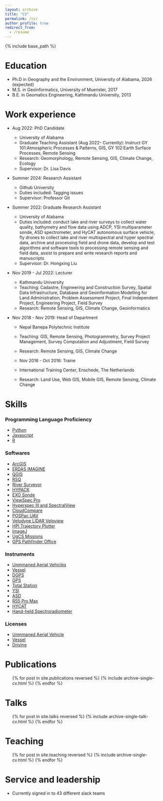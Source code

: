 ```yaml
---
layout: archive
title: "CV"
permalink: /cv/
author_profile: true
redirect_from:
  - /resume
---
```


{% include base_path %}

Education
======
* Ph.D in Geography and the Environment, University of Alabama, 2026 (expected)
* M.S. in Geoinformatics, University of Muenster, 2017
* B.E. in Geomatics Engineering, Kathmandu University, 2013

Work experience
======
* Aug 2022: PhD Candidate
  * University of Alabama
  * Graduate Teaching Assistant (Aug 2022- Currently): Instruct GY 101:Atmospheric Processes & Patterns, GIS, GY 102:Earth Surface Processes, Remote Sensing
  * Research: Geomorphology, Remote Sensing, GIS, Climate Change, Ecology
  * Supervisor: Dr. Lisa Davis
    
* Summer 2024: Research Assistant
  * Github University
  * Duties included: Tagging issues
  * Supervisor: Professor Git
  
* Summer 2022: Graduate Research Assistant
  * University of Alabama
  * Duties included: conduct lake and river surveys to collect water quality, bathymetry and flow data using ADCP, YSI multiparameter sonde, ASD spectrometer, and HyCAT autonomous surface vehicle, fly drones to collect lake and river multispectral and hyper spectral data, archive and processing field and drone data, develop and test algorithms and software tools to processing remote sensing and field data, assist to prepare and write research reports and manuscripts
  * Supervisor: Dr. Hongxing Liu

* Nov 2019 - Jul 2022: Lecturer
  * Kathmandu University
  * Teaching: Cadastre, Engineering and Construction Survey, Spatial Data Infrastructure, Database and Geoinformation Modelling for Land Administration, Problem Assessment Project, Final Independent Project, Engineering Project, Field Survey
  * Research: Remote Sensing, GIS, Climate Change, Geoinformatics

* Nov 2018 - Nov 2019: Head of Department
  * Nepal Banepa Polytechnic Institute
  * Teaching: GIS, Remote Sensing, Photogrammetry, Survey Project Management, Survey Computation and Adjustment, Field Survey
  * Research: Remote Sensing, GIS, Climate Change

  * Nov 2016 - Oct 2016: Traine
  * International Training Center, Enschede, The Netherlands
  * Research: Land Use, Web GIS, Mobile GIS, Remote Sensing, Climate Change
    
Skills
======
### Programming Language Proficiency
- [Python](https://docs.python.org/3/library/idle.html)
- [Javascript](https://developer.mozilla.org/en-US/docs/Web/javascript)
- [R](https://www.youtube.com/watch?v=5R4ZZ7VS3Y4&list=PLlli8a9TMODya3TySdquBTJUt_v50MGpM)
  
### Softwares
- [ArcGIS](https://www.youtube.com/watch?v=RtqLmo3qRuA&t=76s)
- [ERDAS IMAGINE]()
- [QGIS](https://qgis.org/download/)
- [RSQ](https://www.xylem.com/en-us/products--services/analytical-instruments-and-equipment/data-collection-mapping-profiling-survey-systems/acoustic-doppler-profilers-adpadcp/rs5/)
- [River Surveyor](https://hydroacoustics.usgs.gov/movingboat/rslive.shtml)
- [HYPACK](https://www.xylem.com/en-us/brands/hypack/)
- [EXO Sonde](https://www.ysi.com/exo)
- [ViewSpec Pro](http://geoinfo.amu.edu.pl/geoinf/m/spektr/viewspecpro.pdf)
- [Hyperspec III and SpectralView](https://headwallphotonics.com/products/software/hyperspec-iii-and-spectralview/)
- [CloudCompare](https://www.danielgm.net/cc/)
- [POSPac UAV](https://www.applanix.com/products/pospac-uav.htm)
- [Velodyne LIDAR Veloview](https://www.paraview.org/veloview/)
- [HPI Trajectory Plotter](https://www.youtube.com/watch?v=oEms86k9_So)
- [ImageJ](https://imagej.net/ij/download.html)
- [UgCS Missions](https://www.sphengineering.com/flight-planning/ugcs)
- [GPS Pathfinder Office](https://frontierprecision.com/gps-pathfinder-office/)
  
### Instruments 
- [Unmmaned Aerial Vehicles]()
- [Vessel]()
- [DGPS]()
- [GPS]()
- [Total Station]()
- [YSI]()
- [ASD]()
- [RS5 Pro Max]()
- [HYCAT]()
- [Hand-held Spectroradiometer]()
  
### Licenses
- [Unmmaned Aerial Vehicle](https://www.faa.gov/uas/commercial_operators/become_a_drone_pilot?fbclid=IwAR0-STBnQ0JtqnnGlw9yiq2x9YSVCaM-BIyqjOnChk40aIndjBGCLvQEkKg#ech)
- [Vessel](https://www.boat-ed.com/alabama/)
- [Driving](https://www.alea.gov/dps/driver-license/driver-license-information)

Publications
======
  <ul>{% for post in site.publications reversed %}
    {% include archive-single-cv.html %}
  {% endfor %}</ul>
  
Talks
======
  <ul>{% for post in site.talks reversed %}
    {% include archive-single-talk-cv.html  %}
  {% endfor %}</ul>
  
Teaching
======
  <ul>{% for post in site.teaching reversed %}
    {% include archive-single-cv.html %}
  {% endfor %}</ul>
  
Service and leadership
======
* Currently signed in to 43 different slack teams
